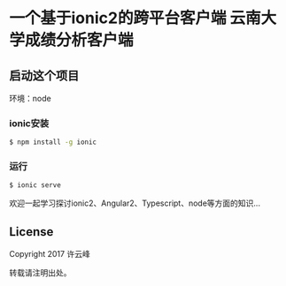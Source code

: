 一个基于ionic2的跨平台客户端
云南大学成绩分析客户端
=====================


## 启动这个项目

环境：node

### ionic安装

```bash
$ npm install -g ionic
```

### 运行

```bash
$ ionic serve
```

欢迎一起学习探讨ionic2、Angular2、Typescript、node等方面的知识...

## License

Copyright 2017 许云峰

转载请注明出处。
